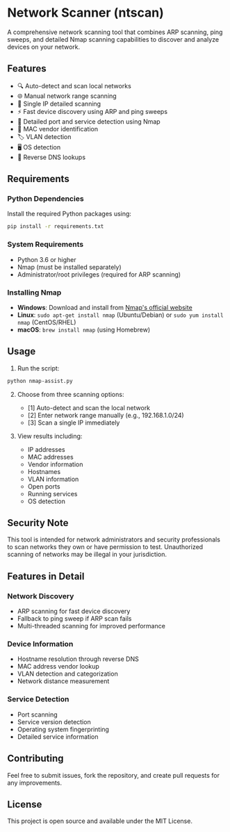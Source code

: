 # Network Scanner (ntscan)

A comprehensive network scanning tool that combines ARP scanning, ping sweeps, and detailed Nmap scanning capabilities to discover and analyze devices on your network.

## Features

- 🔍 Auto-detect and scan local networks
- 🌐 Manual network range scanning
- 📍 Single IP detailed scanning
- ⚡ Fast device discovery using ARP and ping sweeps
- 🔎 Detailed port and service detection using Nmap
- 📱 MAC vendor identification
- 🏷️ VLAN detection
- 🖥️ OS detection
- 🔄 Reverse DNS lookups

## Requirements

### Python Dependencies
Install the required Python packages using:
```bash
pip install -r requirements.txt
```

### System Requirements
- Python 3.6 or higher
- Nmap (must be installed separately)
- Administrator/root privileges (required for ARP scanning)

### Installing Nmap
- **Windows**: Download and install from [Nmap's official website](https://nmap.org/download.html)
- **Linux**: `sudo apt-get install nmap` (Ubuntu/Debian) or `sudo yum install nmap` (CentOS/RHEL)
- **macOS**: `brew install nmap` (using Homebrew)

## Usage

1. Run the script:
```bash
python nmap-assist.py
```

2. Choose from three scanning options:
   - [1] Auto-detect and scan the local network
   - [2] Enter network range manually (e.g., 192.168.1.0/24)
   - [3] Scan a single IP immediately

3. View results including:
   - IP addresses
   - MAC addresses
   - Vendor information
   - Hostnames
   - VLAN information
   - Open ports
   - Running services
   - OS detection

## Security Note

This tool is intended for network administrators and security professionals to scan networks they own or have permission to test. Unauthorized scanning of networks may be illegal in your jurisdiction.

## Features in Detail

### Network Discovery
- ARP scanning for fast device discovery
- Fallback to ping sweep if ARP scan fails
- Multi-threaded scanning for improved performance

### Device Information
- Hostname resolution through reverse DNS
- MAC address vendor lookup
- VLAN detection and categorization
- Network distance measurement

### Service Detection
- Port scanning
- Service version detection
- Operating system fingerprinting
- Detailed service information

## Contributing

Feel free to submit issues, fork the repository, and create pull requests for any improvements.

## License

This project is open source and available under the MIT License.

